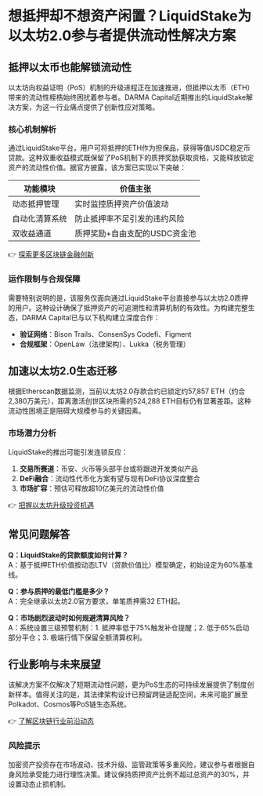 # 想抵押却不想资产闲置？LiquidStake为以太坊2.0参与者提供流动性解决方案

## 抵押以太币也能解锁流动性

以太坊向权益证明（PoS）机制的升级进程正在加速推进，但抵押以太币（ETH）带来的流动性桎梏始终困扰着参与者。DARMA Capital近期推出的LiquidStake解决方案，为这一行业痛点提供了创新性应对策略。

### 核心机制解析
通过LiquidStake平台，用户可将抵押的ETH作为担保品，获得等值USDC稳定币贷款。这种双重收益模式既保留了PoS机制下的质押奖励获取资格，又能释放锁定资产的流动性价值。据官方披露，该方案已实现以下突破：

| 功能模块          | 价值主张                     |
|-------------------|------------------------------|
| 动态抵押管理      | 实时监控质押资产价值波动       |
| 自动化清算系统    | 防止抵押率不足引发的违约风险   |
| 双收益通道        | 质押奖励+自由支配的USDC资金池  |

👉 [探索更多区块链金融创新](https://bit.ly/okx_welcome)

### 运作限制与合规保障
需要特别说明的是，该服务仅面向通过LiquidStake平台直接参与以太坊2.0质押的用户。这种设计确保了抵押资产的可追溯性和清算机制的有效性。为构建完整生态，DARMA Capital已与以下机构建立深度合作：

- **验证网络**：Bison Trails、ConsenSys Codefi、Figment
- **合规框架**：OpenLaw（法律架构）、Lukka（税务管理）

## 加速以太坊2.0生态迁移

根据Etherscan数据监测，当前以太坊2.0存款合约已锁定约57,857 ETH（约合2,380万美元），距离激活创世区块所需的524,288 ETH目标仍有显著差距。这种流动性困境正是阻碍大规模参与的关键因素。

### 市场潜力分析
LiquidStake的推出可能引发连锁反应：
1. **交易所赛道**：币安、火币等头部平台或将跟进开发类似产品
2. **DeFi融合**：流动性代币化方案有望与现有DeFi协议深度整合
3. **市场扩容**：预估可释放超10亿美元的流动性价值

👉 [把握以太坊升级投资机遇](https://bit.ly/okx_welcome)

## 常见问题解答

**Q：LiquidStake的贷款额度如何计算？**  
A：基于抵押ETH价值按动态LTV（贷款价值比）模型确定，初始设定为60%基准线。

**Q：参与质押的最低门槛是多少？**  
A：完全继承以太坊2.0官方要求，单笔质押需32 ETH起。

**Q：市场剧烈波动时如何规避清算风险？**  
A：系统设置三级预警机制：1. 抵押率低于75%触发补仓提醒；2. 低于65%启动部分平仓；3. 极端行情下保留全额清算权利。

## 行业影响与未来展望

该解决方案不仅解决了短期流动性问题，更为PoS生态的可持续发展提供了制度创新样本。值得关注的是，其法律架构设计已预留跨链适配空间，未来可能扩展至Polkadot、Cosmos等PoS链生态系统。

👉 [了解区块链行业前沿动态](https://bit.ly/okx_welcome)

### 风险提示
加密资产投资存在市场波动、技术升级、监管政策等多重风险，建议参与者根据自身风险承受能力进行理性决策。建议保持质押资产比例不超过总资产的30%，并设置动态止损机制。